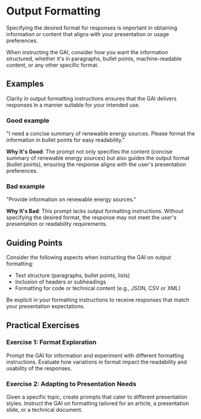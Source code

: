 # Output Formatting

Specifying the desired format for responses is important in obtaining information or content that aligns with your presentation or usage preferences.

When instructing the GAI, consider how you want the information structured, whether it's in paragraphs, bullet points, machine-readable content, or any other specific format.

## Examples

Clarity in output formatting instructions ensures that the GAI delivers responses in a manner suitable for your intended use.

### Good example

"I need a concise summary of renewable energy sources. Please format the information in bullet points for easy readability."

**Why It's Good**: The prompt not only specifies the content (concise summary of renewable energy sources) but also guides the output format (bullet points), ensuring the response aligns with the user's presentation preferences.

### Bad example

"Provide information on renewable energy sources."

**Why It's Bad**: This prompt lacks output formatting instructions. Without specifying the desired format, the response may not meet the user's presentation or readability requirements.

## Guiding Points

Consider the following aspects when instructing the GAI on output formatting:
- Text structure (paragraphs, bullet points, lists)
- Inclusion of headers or subheadings
- Formatting for code or technical content (e.g., JSON, CSV or XML)

Be explicit in your formatting instructions to receive responses that match your presentation expectations.

## Practical Exercises

### Exercise 1: Format Exploration
Prompt the GAI for information and experiment with different formatting instructions. Evaluate how variations in format impact the readability and usability of the responses.

### Exercise 2: Adapting to Presentation Needs
Given a specific topic, create prompts that cater to different presentation styles. Instruct the GAI on formatting tailored for an article, a presentation slide, or a technical document.
